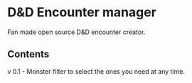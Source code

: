 # D&D Encounter manager
Fan made open source D&amp;D encounter creator.

## Contents
v 0.1 - Monster filter to select the ones you need at any time.
